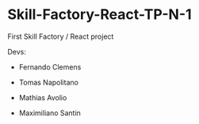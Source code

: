# Skill-Factory-React-TP-N-1
First Skill Factory / React project

Devs:

- Fernando Clemens

- Tomas Napolitano

- Mathias Avolio

- Maximiliano Santin
